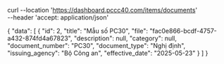 curl --location 'https://dashboard.pccc40.com/items/documents' \
--header 'accept: application/json'


{
    "data": [
        {
            "id": 2,
            "title": "Mẫu số PC30",
            "file": "fac0e866-bcdf-4757-a432-874fd4a67823",
            "description": null,
            "category": null,
            "document_number": "PC30",
            "document_type": "Nghị định",
            "issuing_agency": "Bộ Công an",
            "effective_date": "2025-05-23"
        }
    ]
}